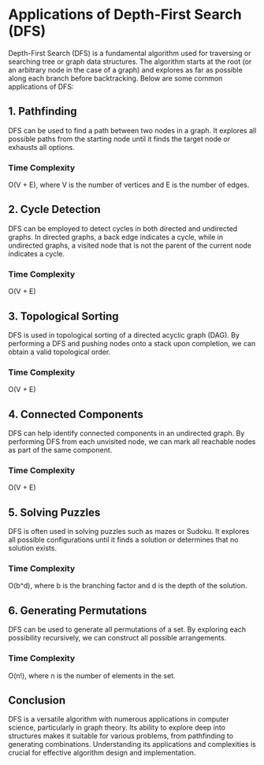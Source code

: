 # Applications of Depth-First Search (DFS)

Depth-First Search (DFS) is a fundamental algorithm used for traversing or searching tree or graph data structures. The algorithm starts at the root (or an arbitrary node in the case of a graph) and explores as far as possible along each branch before backtracking. Below are some common applications of DFS:

## 1. Pathfinding
DFS can be used to find a path between two nodes in a graph. It explores all possible paths from the starting node until it finds the target node or exhausts all options.

### Time Complexity
O(V + E), where V is the number of vertices and E is the number of edges.

## 2. Cycle Detection
DFS can be employed to detect cycles in both directed and undirected graphs. In directed graphs, a back edge indicates a cycle, while in undirected graphs, a visited node that is not the parent of the current node indicates a cycle.

### Time Complexity
O(V + E)

## 3. Topological Sorting
DFS is used in topological sorting of a directed acyclic graph (DAG). By performing a DFS and pushing nodes onto a stack upon completion, we can obtain a valid topological order.

### Time Complexity
O(V + E)

## 4. Connected Components
DFS can help identify connected components in an undirected graph. By performing DFS from each unvisited node, we can mark all reachable nodes as part of the same component.

### Time Complexity
O(V + E)

## 5. Solving Puzzles
DFS is often used in solving puzzles such as mazes or Sudoku. It explores all possible configurations until it finds a solution or determines that no solution exists.

### Time Complexity
O(b^d), where b is the branching factor and d is the depth of the solution.

## 6. Generating Permutations
DFS can be used to generate all permutations of a set. By exploring each possibility recursively, we can construct all possible arrangements.

### Time Complexity
O(n!), where n is the number of elements in the set.

## Conclusion
DFS is a versatile algorithm with numerous applications in computer science, particularly in graph theory. Its ability to explore deep into structures makes it suitable for various problems, from pathfinding to generating combinations. Understanding its applications and complexities is crucial for effective algorithm design and implementation.